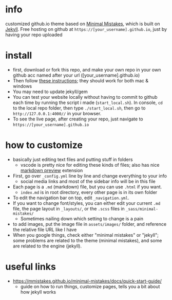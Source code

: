 # info
customized github.io theme based on [Minimal Mistakes](mmistakes.github.io/minimal-mistakes/), which is built on [Jekyll](https://jekyllrb.com/). Free hosting on github at `https://[your_username].github.io`, just by having your repo uploaded

# install
- first, download or fork this repo, and make your own repo in your own github acc named after your url ([your_username].github.io)
- Then follow [these instructions](https://mmistakes.github.io/minimal-mistakes/docs/quick-start-guide/); they should work for both mac & windows 
- You may need to update jekyll/gem
- You can test your website locally without having to commit to github each time by running the script i made (`start_local.sh`). In console, `cd` to the local repo folder, then type `./start_local.sh`, then go to `http://127.0.0.1:4000//` in your browser.
- To see the live page, after creating your repo, just navigate to `https://[your_username].github.io`

# how to customize
- basically just editing text files and putting stuff in folders
    - vscode is pretty nice for editing these kinds of files; also has nice [markdown preview](https://code.visualstudio.com/docs/languages/markdown) extension
- First, go over `_config.yml` line by line and change everything to your info
    - social media links and most of the sidebar info will be in this file
- Each page is a `.md` (markdown) file, but you can use `.html` if you want.
    - `index.md` is in root directory, every other page is in its own folder
- To edit the navigation bar on top, edit `_navigation.yml`.
- If you want to change font/styles, you can either edit your current `.md` file, the page layout in `_layouts/`,  or the `.scss` files in `_sass/minimal-mistakes/`
    - Sometimes nailing down which setting to change is a pain
- to add images, put the image file in `assets/images/` folder, and reference the relative file URL like I have
- When you google things, check either "minimal mistakes" or "jekyll"; some problems are related to the theme (minimal mistakes), and some are related to the engine (jekyll).

# useful links
- https://mmistakes.github.io/minimal-mistakes/docs/quick-start-guide/
    - guide on how to run things, customize pages, tells you a bit about how jekyll works
